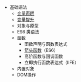 + 基础语法
	+ [变量声明](00-前端/00-核心/JavaScript/01-核心概念/基础语法/变量声明.md)
	+ [变量提升](00-前端/00-核心/JavaScript/01-核心概念/基础语法/变量提升.md)
	+ 对象与原型
	+ ES6 类语法
	+ 函数
	    - 函数声明与函数表达式
	    - [箭头函数](00-前端/00-核心/JavaScript/01-核心概念/基础语法/箭头函数.md)（ES6）
	    - 高阶函数与回调函数
	    - 立即执行函数表达式（IIFE）
	+ 内置对象 
	+ DOM操作